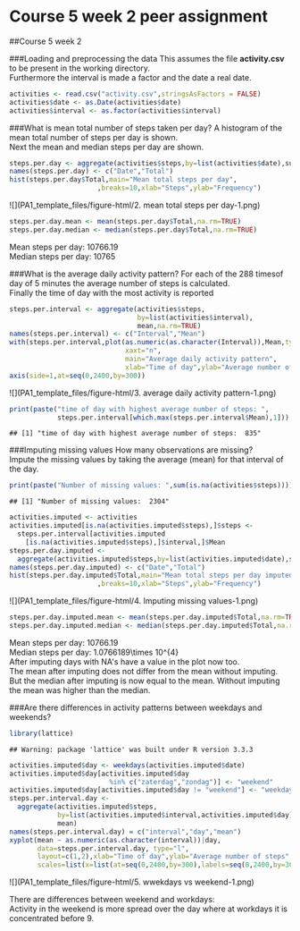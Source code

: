 # Course 5 week 2 peer assignment
##Course 5 week 2

###Loading and preprocessing the data
This assumes the file **activity.csv** to be present in the working directory.  
Furthermore the interval is made a factor and the date a real date.

```r
activities <- read.csv("activity.csv",stringsAsFactors = FALSE)
activities$date <- as.Date(activities$date)
activities$interval <- as.factor(activities$interval)
```

###What is mean total number of steps taken per day?
A histogram of the mean total number of steps per day is shown.  
Next the mean and median steps per day are shown.

```r
steps.per.day <- aggregate(activities$steps,by=list(activities$date),sum)
names(steps.per.day) <- c("Date","Total")
hist(steps.per.day$Total,main="Mean total steps per day",
                      ,breaks=10,xlab="Steps",ylab="Frequency")
```

![](PA1_template_files/figure-html/2. mean total steps per day-1.png)<!-- -->

```r
steps.per.day.mean <- mean(steps.per.day$Total,na.rm=TRUE)
steps.per.day.median <- median(steps.per.day$Total,na.rm=TRUE)
```
Mean steps per day: 10766.19  
Median steps per day: 10765

###What is the average daily activity pattern?
For each of the 288 timesof day of 5 minutes the average number of steps is calculated.  
Finally the time of day with the most activity is reported

```r
steps.per.interval <- aggregate(activities$steps,
                                by=list(activities$interval),
                                mean,na.rm=TRUE)
names(steps.per.interval) <- c("Interval","Mean")
with(steps.per.interval,plot(as.numeric(as.character(Interval)),Mean,type="l",
                             xaxt="n",
                             main="Average daily activity pattern",
                             xlab="Time of day",ylab="Average number of steps"))
axis(side=1,at=seq(0,2400,by=300))
```

![](PA1_template_files/figure-html/3. average daily activity pattern-1.png)<!-- -->

```r
print(paste("time of day with highest average number of steps: ",
            steps.per.interval[which.max(steps.per.interval$Mean),1]))
```

```
## [1] "time of day with highest average number of steps:  835"
```

###Imputing missing values
How many observations are missing?  
Impute the missing values by taking the average (mean) for that interval of the day.

```r
print(paste("Number of missing values: ",sum(is.na(activities$steps))))
```

```
## [1] "Number of missing values:  2304"
```

```r
activities.imputed <- activities
activities.imputed[is.na(activities.imputed$steps),]$steps <- 
  steps.per.interval[activities.imputed
    [is.na(activities.imputed$steps),]$interval,]$Mean
steps.per.day.imputed <- 
  aggregate(activities.imputed$steps,by=list(activities.imputed$date),sum)
names(steps.per.day.imputed) <- c("Date","Total")
hist(steps.per.day.imputed$Total,main="Mean total steps per day imputed",
                      ,breaks=10,xlab="Steps",ylab="Frequency")
```

![](PA1_template_files/figure-html/4. Imputing missing values-1.png)<!-- -->

```r
steps.per.day.imputed.mean <- mean(steps.per.day.imputed$Total,na.rm=TRUE)
steps.per.day.imputed.median <- median(steps.per.day.imputed$Total,na.rm=TRUE)
```
Mean steps per day: 10766.19  
Median steps per day: 1.0766189\times 10^{4}    
After imputing days with NA's have a value in the plot now too.  
The mean after imputing does not differ from the mean without imputing.  
But the median after imputing is now equal to the mean. Without imputing
the mean was higher than the median.  
  
###Are there differences in activity patterns between weekdays and weekends?


```r
library(lattice)
```

```
## Warning: package 'lattice' was built under R version 3.3.3
```

```r
activities.imputed$day <- weekdays(activities.imputed$date)
activities.imputed$day[activities.imputed$day
                         %in% c("zaterdag","zondag")] <- "weekend"
activities.imputed$day[activities.imputed$day != "weekend"] <- "weekday"
steps.per.interval.day <- 
  aggregate(activities.imputed$steps,
            by=list(activities.imputed$interval,activities.imputed$day),
            mean)
names(steps.per.interval.day) = c("interval","day","mean")
xyplot(mean ~ as.numeric(as.character(interval))|day,
       data=steps.per.interval.day, type="l",
       layout=c(1,2),xlab="Time of day",ylab="Average number of steps",
       scales=list(x=list(at=seq(0,2400,by=300),labels=seq(0,2400,by=300))))
```

![](PA1_template_files/figure-html/5. wwekdays vs weekend-1.png)<!-- -->
  
There are differences between weekend and workdays:  
Activity in the weekend is more spread over the day where at workdays it is concentrated before 9.
